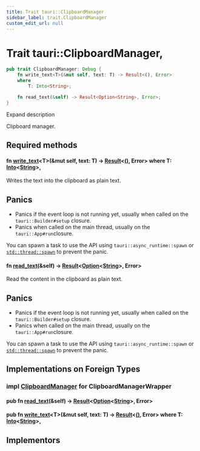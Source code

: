 ```yaml
---
title: Trait tauri::ClipboardManager
sidebar_label: trait.ClipboardManager
custom_edit_url: null
---
```


  # Trait tauri::ClipboardManager,

```rs
pub trait ClipboardManager: Debug {
    fn write_text<T>(&mut self, text: T) -> Result<(), Error>
    where
        T: Into<String>;

    fn read_text(&self) -> Result<Option<String>, Error>;
}
```

Expand description

Clipboard manager.

## Required methods

#### fn [write_text](/docs/api/rust/tauri/about:blank#tymethod.write_text)&lt;T>(&mut self, text: T) -> [Result](https://doc.rust-lang.org/1.54.0/core/result/enum.Result.html "enum core::result::Result")&lt;[()](https://doc.rust-lang.org/1.54.0/std/primitive.unit.html), Error> where T: [Into](https://doc.rust-lang.org/1.54.0/core/convert/trait.Into.html "trait core::convert::Into")&lt;[String](https://doc.rust-lang.org/1.54.0/alloc/string/struct.String.html "struct alloc::string::String")>,

Writes the text into the clipboard as plain text.

## Panics

-   Panics if the event loop is not running yet, usually when called on the `tauri::Builder#setup` closure.
-   Panics when called on the main thread, usually on the `tauri::App#run`closure.

You can spawn a task to use the API using `tauri::async_runtime::spawn` or [`std::thread::spawn`](https://doc.rust-lang.org/1.54.0/std/thread/fn.spawn.html "std::thread::spawn") to prevent the panic.

#### fn [read_text](/docs/api/rust/tauri/about:blank#tymethod.read_text)(&self) -> [Result](https://doc.rust-lang.org/1.54.0/core/result/enum.Result.html "enum core::result::Result")&lt;[Option](https://doc.rust-lang.org/1.54.0/core/option/enum.Option.html "enum core::option::Option")&lt;[String](https://doc.rust-lang.org/1.54.0/alloc/string/struct.String.html "struct alloc::string::String")>, Error>

Read the content in the clipboard as plain text.

## Panics

-   Panics if the event loop is not running yet, usually when called on the `tauri::Builder#setup` closure.
-   Panics when called on the main thread, usually on the `tauri::App#run`closure.

You can spawn a task to use the API using `tauri::async_runtime::spawn` or [`std::thread::spawn`](https://doc.rust-lang.org/1.54.0/std/thread/fn.spawn.html "std::thread::spawn") to prevent the panic.

## Implementations on Foreign Types

### impl [ClipboardManager](/docs/api/rust/tauri/trait.ClipboardManager "trait tauri::ClipboardManager") for ClipboardManagerWrapper

#### pub fn [read_text](/docs/api/rust/tauri/about:blank#tymethod.read_text)(&self) -> [Result](https://doc.rust-lang.org/1.54.0/core/result/enum.Result.html "enum core::result::Result")&lt;[Option](https://doc.rust-lang.org/1.54.0/core/option/enum.Option.html "enum core::option::Option")&lt;[String](https://doc.rust-lang.org/1.54.0/alloc/string/struct.String.html "struct alloc::string::String")>, Error>

#### pub fn [write_text](/docs/api/rust/tauri/about:blank#tymethod.write_text)&lt;T>(&mut self, text: T) -> [Result](https://doc.rust-lang.org/1.54.0/core/result/enum.Result.html "enum core::result::Result")&lt;[()](https://doc.rust-lang.org/1.54.0/std/primitive.unit.html), Error> where T: [Into](https://doc.rust-lang.org/1.54.0/core/convert/trait.Into.html "trait core::convert::Into")&lt;[String](https://doc.rust-lang.org/1.54.0/alloc/string/struct.String.html "struct alloc::string::String")>,

## Implementors
  